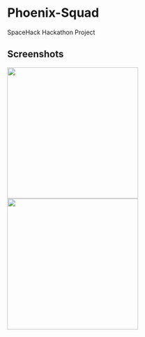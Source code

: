 # Phoenix-Squad
SpaceHack Hackathon Project


## Screenshots

<img src="Screenshot_2023-07-21-08-21-41-52_1d6682e413e3e4642414647351799991.jpg"  width="300"/> <img src="Screenshot_2023-07-21-08-21-45-97_1d6682e413e3e4642414647351799991.jpg" width="300"/>



